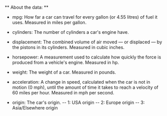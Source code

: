 ** About the data: **
- mpg: How far a car can travel for every gallon (or 4.55 litres) of fuel it uses. Measured in miles per gallon.

- cylinders: The number of cylinders a car's engine have.

- displacement: The combined volume of air moved — or displaced — by the pistons in its cylinders. Measured in cubic inches.

- horsepower: A measurement used to calculate how quickly the force is produced from a vehicle's engine. Measured in hp.

- weight: The weight of a car. Measured in pounds.

- acceleration: A change in speed,  calculated when the car is not in motion (0 mph), until the amount of time it takes to reach a velocity of 60 miles per hour. Measured in mph per second.

- origin: The car's origin.
  -- 1: USA origin
  -- 2: Europe origin
  -- 3: Asia/Elsewhere origin
